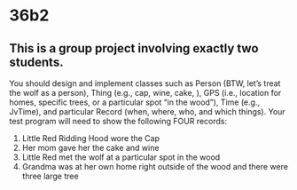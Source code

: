 # 36b2

## This is a group project involving exactly two students.

You should design and implement classes such as Person (BTW, let’s treat the wolf as a person), Thing (e.g., cap, wine, 
cake, ), GPS (i.e., location for homes, specific trees, or a particular spot “in the wood”), Time (e.g., JvTime), and 
particular Record (when, where, who, and which things).
Your test program will need to show the following FOUR records:
1. Little Red Ridding Hood wore the Cap
2. Her mom gave her the cake and wine
3. Little Red met the wolf at a particular spot in the wood
4. Grandma was at her own home right outside of the wood and there were three large tree
